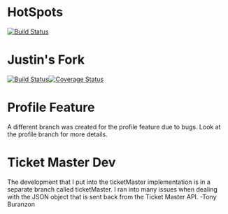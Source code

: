 # HotSpots
[![Build Status](https://travis-ci.org/ChicoState/HotSpots.svg?branch=master)](https://travis-ci.org/ChicoState/HotSpots)


# Justin's Fork
[![Build Status](https://travis-ci.org/jsage1/HotSpots.svg?branch=master)](https://travis-ci.org/jsage1/HotSpots)[![Coverage Status](https://coveralls.io/repos/github/jsage1/HotSpots/badge.svg?branch=master)](https://coveralls.io/github/jsage1/HotSpots?branch=master)

# Profile Feature
A different branch was created for the profile feature due to bugs. Look at the profile branch for more details.

# Ticket Master Dev
The development that I put into the ticketMaster implementation is in a separate branch called ticketMaster. I ran into many issues when dealing with the JSON object that is sent back from the Ticket Master API.
-Tony Buranzon
